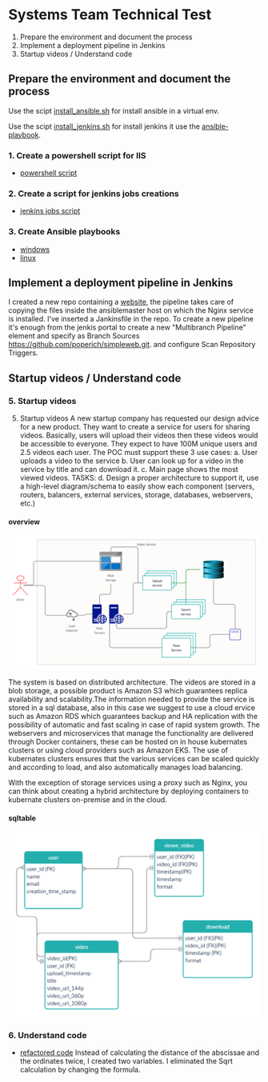 # Systems Team Technical Test
1. Prepare the environment and document the process
2. Implement a deployment pipeline in Jenkins
3. Startup videos / Understand code

## Prepare the environment and document the process
Use the scipt [install_ansible.sh](ansible_master/install_ansible.sh) for install ansible in a virtual env.

Use the scipt [install_jenkins.sh](ansible_master/install_jenkins.sh) for install jenkins it use the [ansible-playbook](ansible_master/jenkins_ansible/jenkins_playbook.yml).


 ### 1. Create a powershell script for IIS 
 - [powershell script](provisioning/windows/roles/iis/files/iis.ps1)

 ### 2. Create a script for jenkins jobs creations
 - [jenkins jobs script](ansible_master/jenkins_python/job_runner.py)

 ### 3. Create Ansible playbooks
 - [windows](provisioning/windows/playbook.yml)
 - [linux](provisioning/linux/playbook.yml)

## Implement a deployment pipeline in Jenkins

I created a new repo containing a [website](https://github.com/poperich/simpleweb.git), the pipeline takes care of copying the files inside the ansiblemaster host on which the Nginx service is installed.
I've inserted a Jankinsfile in the repo.
To create a new pipeline it's enough from the jenkis portal to create a new "Multibranch Pipeline" element and specify as Branch Sources https://github.com/poperich/simpleweb.git.
and configure Scan Repository Triggers.


## Startup videos / Understand code
 ### 5. Startup videos
5. Startup videos
A new startup company has requested our design advice for a new product. They want to create
a service for users for sharing videos. Basically, users will upload their videos then these videos
would be accessible to everyone. They expect to have 100M unique users and 2.5 videos each
user.
The POC must support these 3 use cases:
a. User uploads a video to the service
b. User can look up for a video in the service by title and can download it.
c. Main page shows the most viewed videos.
TASKS:
d. Design a proper architecture to support it, use a high-level diagram/schema to easily
show each component (servers, routers, balancers, external services, storage, databases,
webservers, etc.)
#### overview
![system overview](POC/overview.png)

The system is based on distributed architecture. The videos are stored in a blob storage, a possible product is Amazon S3 which guarantees replica availability and scalability.The information needed to provide the service is stored in a sql database, also in this case we suggest to use a cloud ervice such as Amazon RDS which guarantees backup and HA replication with the possibility of automatic and fast scaling in case of rapid system growth. The webservers and microservices that manage the functionality are delivered through Docker containers, these can be hosted on in house kubernates clusters or using cloud providers such as Amazon EKS. The use of kubernates clusters ensures that the various services can be scaled quickly and according to load, and also automatically manages load balancing.

With the exception of storage services using a proxy such as Nginx, you can think about creating a hybrid architecture by deploying containers to kubernate clusters on-premise and in the cloud.


#### sqltable
![system overview](POC/sql_table.png)


 ### 6. Understand code
 - [refactored code](code_optimization/code.cpp)
 Instead of calculating the distance of the abscissae and the ordinates twice, I created two variables.
 I eliminated the Sqrt calculation by changing the formula.
